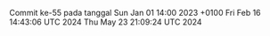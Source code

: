 Commit ke-55 pada tanggal Sun Jan 01 14:00 2023 +0100
Fri Feb 16 14:43:06 UTC 2024
Thu May 23 21:09:24 UTC 2024
